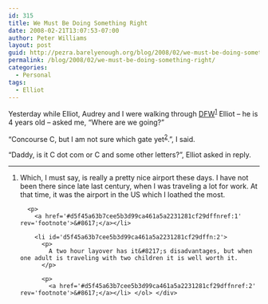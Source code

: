 ```yaml
---
id: 315
title: We Must Be Doing Something Right
date: 2008-02-21T13:07:53-07:00
author: Peter Williams
layout: post
guid: http://pezra.barelyenough.org/blog/2008/02/we-must-be-doing-something-right/
permalink: /blog/2008/02/we-must-be-doing-something-right/
categories:
  - Personal
tags:
  - Elliot
---
```

Yesterday while Elliot, Audrey and I were walking through [DFW](http://www.dfwairport.com/)<sup id='d5f45a63b7cee5b3d99ca461a5a2231281cf29dffnref:1'><a href='#d5f45a63b7cee5b3d99ca461a5a2231281cf29dffn:1' rel='footnote'>1</a></sup> Elliot &#8211; he is 4 years old &#8211; asked me, &#8220;Where are we going?&#8221;

&#8220;Concourse C, but I am not sure which gate yet<sup id='d5f45a63b7cee5b3d99ca461a5a2231281cf29dffnref:2'><a href='#d5f45a63b7cee5b3d99ca461a5a2231281cf29dffn:2' rel='footnote'>2</a></sup>.&#8221;, I said.

&#8220;Daddy, is it C dot com or C and some other letters?&#8221;, Elliot asked in reply.

<div class='footnotes'>
  <hr />
  
  <ol>
    <li id='d5f45a63b7cee5b3d99ca461a5a2231281cf29dffn:1'>
      <p>
        Which, I must say, is really a pretty nice airport these days. I have not been there since late last century, when I was traveling a lot for work. At that time, it was the airport in the US which I loathed the most.
      </p>
      
      <p>
        <a href='#d5f45a63b7cee5b3d99ca461a5a2231281cf29dffnref:1' rev='footnote'>&#8617;</a></li> 
        
        <li id='d5f45a63b7cee5b3d99ca461a5a2231281cf29dffn:2'>
          <p>
            A two hour layover has it&#8217;s disadvantages, but when one adult is traveling with two children it is well worth it.
          </p>
          
          <p>
            <a href='#d5f45a63b7cee5b3d99ca461a5a2231281cf29dffnref:2' rev='footnote'>&#8617;</a></li> </ol> </div>